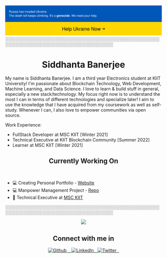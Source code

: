 [![Stand With Ukraine](https://raw.githubusercontent.com/vshymanskyy/StandWithUkraine/main/banner2-direct.svg)](https://vshymanskyy.github.io/StandWithUkraine)
░░░░░░░░░░░░░░░░░░░░░░░░░░░░░░░░░░░░░░░░░░░░░░░░░░░░░░░░░░░░░░░░░░░░░░░░░░░░░░░░░░░░░
<h1 align="center"><b> Siddhanta Banerjee </b></h1>

<p> My name is Siddhanta Banerjee. I am a third year Electronics student at KIIT University! I'm passionate about Blockchain Technology, Web Development, Machine Learning, and Data Science. I love to learn & build stuff in general, especially a new stack/technology. My focus right now is to understand the most I can in terms of different technologies and specialize later! I aim to use the knowledge that I have acquired from my coursework as well as self-study. Whenever I can, I also love to empower communities via open source.</p>

Work Experience:

- FullStack Developer at MSC KIIT [Winter 2021]
- Technical Executive at KIIT Blockchain Community [Summer 2022]
- Learner at MSC KIIT [Winter 2021]

<h2 align="center"> Currently Working On </h2>
<br>

- 💻 Creating Personal Portfolio - [Website](https://sidbanerjee.vercel.app/) 
- 💻 Manpower Management Project - [Repo](https://github.com/Sidoryx/Manpower-Management)
- 🧳 Technical Executive at [MSC KIIT](https://msckiit.tech/)

░░░░░░░░░░░░░░░░░░░░░░░░░░░░░░░░░░░░░░░░░░░░░░░░░░░░░░░░░░░░░░░░░░░░░░░░░░░░░░░░░░░░░


<p align="center"><img src="https://raw.githubusercontent.com/catppuccin/catppuccin/main/assets/footers/gray0_ctp_on_line.svg?sanitize=true" /></p>

<h2 align="center">Connect with me in</h2>
<div align="center">
<a href="https://github.com/Sidoryx">
<img src="https://img.shields.io/badge/-Github-black?style=flat-square&amp;logo=github" alt="Github">   
</a>
<a href="https://www.linkedin.com/in/sidbanerjee510/">
<img src="https://img.shields.io/badge/-LinkedIn-blue?style=flat-square&amp;logo=linkedin" alt="LinkedIn">  
</a>
<a href="https://twitter.com/sidstwt">
<img src="https://img.shields.io/badge/-Twitter-white?style=flat-square&amp;logo=twitter" alt="Twitter">  
</a>
</div>

<!-- More to come! -->
